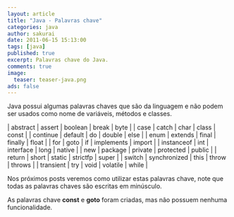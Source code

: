 ```yaml
---
layout: article
title: "Java - Palavras chave"
categories: java
author: sakurai
date: 2011-06-15 15:13:00
tags: [java]
published: true
excerpt: Palavras chave do Java.
comments: true
image:
  teaser: teaser-java.png
ads: false
---
```


Java possui algumas palavras chaves que são da linguagem e não podem ser usados como nome de variáveis, métodos e classes.

| abstract | assert | boolean | break | byte |
| case | catch | char | class | const |
| continue | default | do | double | else |
| enum | extends | final | finally | float |
| for | goto | if | implements | import |
| instanceof | int | interface | long | native |
| new | package | private | protected | public |
| return | short | static | strictfp | super |
| switch | synchronized | this | throw | throws |
| transient | try | void | volatile | while |

Nos próximos posts veremos como utilizar estas palavras chave, note que todas as palavras chaves são escritas em minúsculo.

As palavras chave **const** e **goto** foram criadas, mas não possuem nenhuma funcionalidade.
